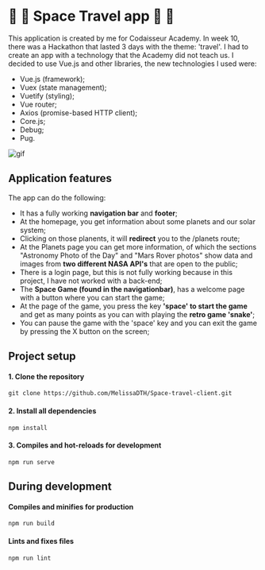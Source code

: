 # :rocket: :space_invader: Space Travel app :rocket: :space_invader:

This application is created by me for Codaisseur Academy. In week 10, there was a Hackathon that lasted 3 days with the theme: 'travel'. I had to create an app with a technology that the Academy did not teach us. I decided to use Vue.js and other libraries, the new technologies I used were:

  -  Vue.js (framework);
  -  Vuex (state management);
  -  Vuetify (styling);
  -  Vue router;
  -  Axios (promise-based HTTP client);
  -  Core.js;
  -  Debug;
  -  Pug.
  
  ![gif](./src/GIF/space-travel.gif)

## Application features

The app can do the following:

  - It has a fully working **navigation bar** and **footer**;
  - At the homepage, you get information about some planets and our solar system;
  - Clicking on those planents, it will **redirect** you to the /planets route;
  - At the Planets page you can get more information, of which the sections "Astronomy Photo of the Day" and "Mars Rover photos" show data and images from **two different NASA API's** that are open to the public;
  - There is a login page, but this is not fully working because in this project, I have not worked with a back-end;
  - The **Space Game (found in the navigationbar)**, has a welcome page with a button where you can start the game;
  - At the page of the game, you press the key **'space' to start the game** and get as many points as you can with playing the **retro game 'snake'**;
  - You can pause the game with the 'space' key and you can exit the game by pressing the X button on the screen;

## Project setup

#### 1. Clone the repository
```
git clone https://github.com/MelissaDTH/Space-travel-client.git
```

#### 2. Install all dependencies
```
npm install
```

#### 3. Compiles and hot-reloads for development
```
npm run serve
```

## During development

#### Compiles and minifies for production
```
npm run build
```

#### Lints and fixes files
```
npm run lint
```

